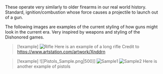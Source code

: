 These operate very similarly to older firearms in our real world history. Standard, ignition/combustion whose force causes a projectile to launch out of a gun.

The following images are examples of the current styling of how guns might look in the current era. Very inspired by weapons and styling of the Dishonored games.
>[!example]
>![Rifle](https://cdna.artstation.com/p/assets/images/images/030/196/448/large/david-braz-shot7.jpg?1599878966)
>Here is an example of a long rifle
>Credit to https://www.artstation.com/artwork/Xnddrn


>[!example]
>![[Pistols_Sample.png|500]]
>![Sample1](https://static.wikia.nocookie.net/dishonoredvideogame/images/b/b1/The_Art_of_Dishonored_2-083.jpg/revision/latest/scale-to-width-down/250?cb=20190618054821)
>![Sample2](https://static.wikia.nocookie.net/dishonoredvideogame/images/b/bc/The_Art_of_Dishonored_2-084.jpg/revision/latest/scale-to-width-down/1000?cb=20190618054911)
>Here is another example of pistols
